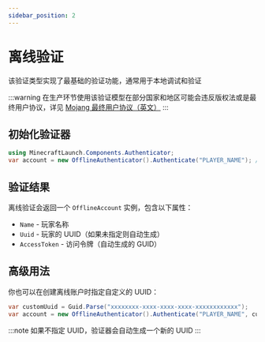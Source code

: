 ```yaml
---
sidebar_position: 2
---
```


# 离线验证

该验证类型实现了最基础的验证功能，通常用于本地调试和验证

:::warning
在生产环节使用该验证模型在部分国家和地区可能会违反版权法或是最终用户协议，详见 [Mojang 最终用户协议（英文）](https://www.minecraft.net/en-us/eula)
:::

## 初始化验证器

```csharp
using MinecraftLaunch.Components.Authenticator;
var account = new OfflineAuthenticator().Authenticate("PLAYER_NAME"); // `PLAYER_NAME` 换成所需要的玩家名称
```

## 验证结果

离线验证会返回一个 `OfflineAccount` 实例，包含以下属性：

- `Name` - 玩家名称
- `Uuid` - 玩家的 UUID（如果未指定则自动生成）
- `AccessToken` - 访问令牌（自动生成的 GUID）

## 高级用法

你也可以在创建离线账户时指定自定义的 UUID：

```csharp
var customUuid = Guid.Parse("xxxxxxxx-xxxx-xxxx-xxxx-xxxxxxxxxxxx");
var account = new OfflineAuthenticator().Authenticate("PLAYER_NAME", customUuid);
```

:::note
如果不指定 UUID，验证器会自动生成一个新的 UUID
:::
